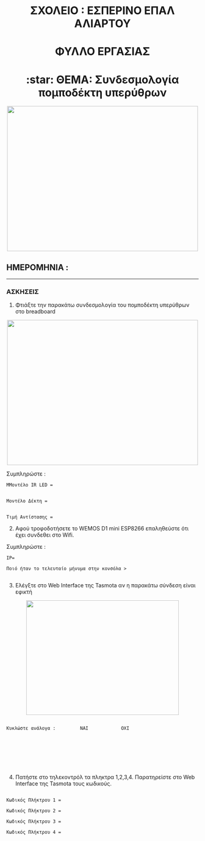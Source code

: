 <!-- title only -->
<h1 align="center"> ΣΧΟΛΕΙΟ :  ΕΣΠΕΡΙΝΟ ΕΠΑΛ ΑΛΙΑΡΤΟΥ </h1>

<!-- title with div -->
<div align="center"> <h1 align="center"> ΦΥΛΛΟ ΕΡΓΑΣΙΑΣ</h1> </div>

<div align="center"> <h1> :star:   ΘΕΜΑ: Συνδεσμολογία πομποδέκτη υπερύθρων </h1>  </div>
<p align="center"><img width=500 height=380 src="https://tasmota.github.io/docs/_media/irremote-sheme.jpg
"></p>

## ΗΜΕΡΟΜΗΝΙΑ :

---






### ΑΣΚΗΣΕΙΣ
 

  1. Φτιάξτε την παρακάτω συνδεσμολογία του πομποδέκτη υπερύθρων στο breadboard

<p align="center"><img width=500 height=380 src="https://1.bp.blogspot.com/-H6KzfWzBnl8/XIQRY19noEI/AAAAAAABjvg/UyPF9Tc3gPkW2X8pP2MfA38nGonQxEwegCLcBGAs/s1600/ir.png"></p>

Συμπληρώστε :

```
MΜοντέλο IR LED =


Μοντέλο Δέκτη =


Τιμή Αντίστασης =

```


2. Αφού τροφοδοτήσετε το  WEMOS D1 mini ESP8266 επαληθεύστε ότι έχει συνδεθει στο Wifi.


Συμπληρώστε :

```
ΙΡ= 

Ποιό ήταν το τελευταίο μήνυμα στην κονσόλα >


```



3. Ελέγξτε στο Web Interface της Tasmota αν η παρακάτω σύνδεση είναι εφικτή

<p align="center"><img width=400 height=300 src="https://user-images.githubusercontent.com/5904370/68167905-820b3e00-ff67-11e9-978f-d7108a179353.png"></p>


```

Κυκλώστε ανάλογα :         ΝΑΙ            ΟΧΙ








```
4. Πατήστε στο τηλεκοντρόλ τα πληκτρα 1,2,3,4. Παρατηρείστε στο  Web Interface της Tasmota τους κωδικούς.

```

Κωδικός Πλήκτρου 1 = 

Κωδικός Πλήκτρου 2 = 

Κωδικός Πλήκτρου 3 = 

Κωδικός Πλήκτρου 4 = 










```
